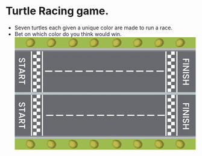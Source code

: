 # Turtle Racing game.

- Seven turtles each given a unique color are made to run a race.
- Bet on which color do you think would win.
  ![alt text](empty-racing-track-top-view-background-vector-illustration_530733-1647-ezgif.com-avif-to-gif-converter.gif)
